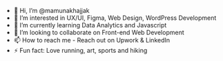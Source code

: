 - 👋 Hi, I’m @mamunakhajjak
- 👀 I’m interested in UX/UI, Figma, Web Design, WordPress Development 
- 🌱 I’m currently learning Data Analytics and Javascript
- 💞️ I’m looking to collaborate on Front-end Web Development
- 📫 How to reach me - Reach out on Upwork & LinkedIn
- ⚡ Fun fact: Love running, art, sports and hiking

<!---
mamunakhajjak/mamunakhajjak is a ✨ special ✨ repository because its `README.md` (this file) appears on your GitHub profile.
You can click the Preview link to take a look at your changes.
--->
